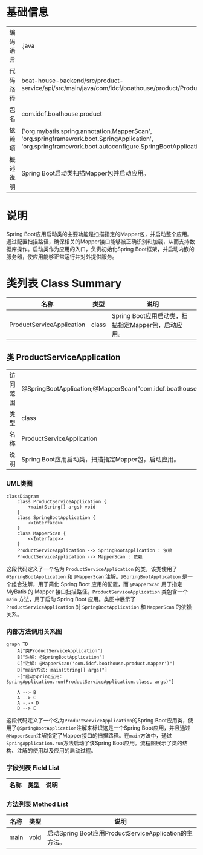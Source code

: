 # 基础信息

|      |      |
|------|------|
| 编码语言 | .java |
| 代码路径 | boat-house-backend/src/product-service/api/src/main/java/com/idcf/boathouse/product/ProductServiceApplication.java |
| 包名 | com.idcf.boathouse.product |
| 依赖项 | ['org.mybatis.spring.annotation.MapperScan', 'org.springframework.boot.SpringApplication', 'org.springframework.boot.autoconfigure.SpringBootApplication'] |
| 概述说明 | Spring Boot启动类扫描Mapper包并启动应用。 |

# 说明

Spring Boot应用启动类的主要功能是扫描指定的Mapper包，并启动整个应用。通过配置扫描路径，确保相关的Mapper接口能够被正确识别和加载，从而支持数据库操作。启动类作为应用的入口，负责初始化Spring Boot框架，并启动内嵌的服务器，使应用能够正常运行并对外提供服务。

# 类列表 Class Summary

| 名称   | 类型  | 说明 |
|-------|------|-------------|
| ProductServiceApplication | class | Spring Boot应用启动类，扫描指定Mapper包，启动应用。 |



## 类 ProductServiceApplication

|      |      |
|------|------|
| 访问范围 | @SpringBootApplication;@MapperScan("com.idcf.boathouse.product.mapper");public |
| 类型 | class |
| 名称 | ProductServiceApplication |
| 说明 | Spring Boot应用启动类，扫描指定Mapper包，启动应用。 |


### UML类图

```mermaid
classDiagram
    class ProductServiceApplication {
        +main(String[] args) void
    }
    class SpringBootApplication {
        <<Interface>>
    }
    class MapperScan {
        <<Interface>>
    }
    ProductServiceApplication --> SpringBootApplication : 依赖
    ProductServiceApplication --> MapperScan : 依赖
```

这段代码定义了一个名为 `ProductServiceApplication` 的类，该类使用了 `@SpringBootApplication` 和 `@MapperScan` 注解。`@SpringBootApplication` 是一个组合注解，用于简化 Spring Boot 应用的配置，而 `@MapperScan` 用于指定 MyBatis 的 Mapper 接口扫描路径。`ProductServiceApplication` 类包含一个 `main` 方法，用于启动 Spring Boot 应用。类图中展示了 `ProductServiceApplication` 对 `SpringBootApplication` 和 `MapperScan` 的依赖关系。


### 内部方法调用关系图

```mermaid
graph TD
    A["类ProductServiceApplication"]
    B["注解: @SpringBootApplication"]
    C["注解: @MapperScan('com.idcf.boathouse.product.mapper')"]
    D["main方法: main(String[] args)"]
    E["启动Spring应用: SpringApplication.run(ProductServiceApplication.class, args)"]

    A --> B
    A --> C
    A -.-> D
    D --> E
```

这段代码定义了一个名为`ProductServiceApplication`的Spring Boot应用类，使用了`@SpringBootApplication`注解来标识这是一个Spring Boot应用，并且通过`@MapperScan`注解指定了Mapper接口的扫描路径。在`main`方法中，通过`SpringApplication.run`方法启动了该Spring Boot应用。流程图展示了类的结构、注解的使用以及应用的启动过程。

### 字段列表 Field List

| 名称  | 类型  | 说明 |
|-------|-------|------|

### 方法列表 Method List

| 名称  | 类型  | 说明 |
|-------|-------|------|
| main | void | 启动Spring Boot应用ProductServiceApplication的主方法。 |




